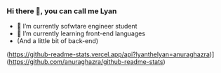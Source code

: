 ### Hi there 👋, you can call me Lyan

- 🔭 I’m currently sofwtare engineer student
- 🌱 I’m currently learning front-end languages
-   (And a little bit of back-end)

  (https://github-readme-stats.vercel.app/api?lyanthelyan=anuraghazra)](https://github.com/anuraghazra/github-readme-stats)




